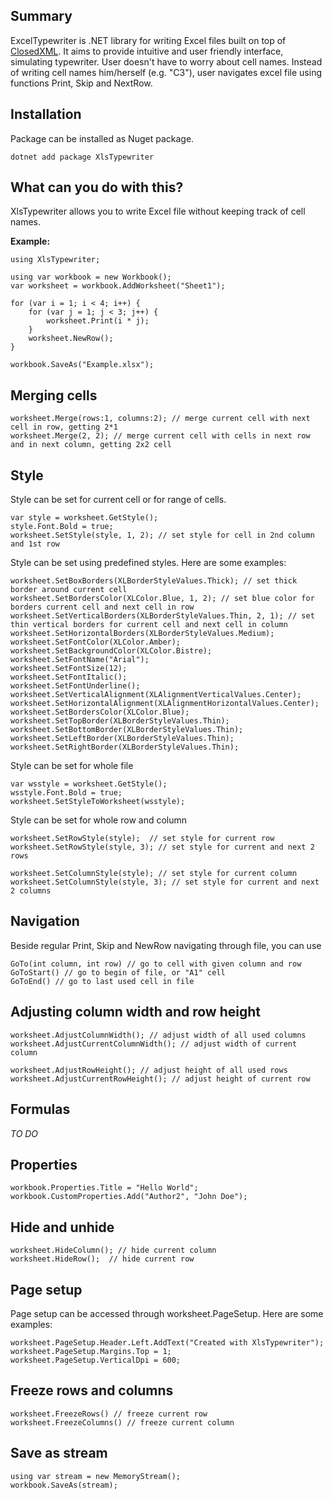 
## Summary
ExcelTypewriter is .NET library for writing Excel files built on top of [ClosedXML](https://github.com/ClosedXML/ClosedXML). It aims to provide intuitive and user friendly interface, simulating typewriter. User doesn't have to worry about cell names. Instead of writing cell names him/herself (e.g. "C3"), user navigates excel file using functions Print, Skip and NextRow.
## Installation
Package can be installed as Nuget package.
```
dotnet add package XlsTypewriter
```
## What can you do with this?
XlsTypewriter allows you to write Excel file without keeping track of cell names. 

**Example:**
```  
using XlsTypewriter;  
  
using var workbook = new Workbook();  
var worksheet = workbook.AddWorksheet("Sheet1");

for (var i = 1; i < 4; i++) {
	for (var j = 1; j < 3; j++) { 
		worksheet.Print(i * j);
	}
	worksheet.NewRow();
}

workbook.SaveAs("Example.xlsx");
```
## Merging cells
```
worksheet.Merge(rows:1, columns:2); // merge current cell with next cell in row, getting 2*1
worksheet.Merge(2, 2); // merge current cell with cells in next row and in next column, getting 2x2 cell
```
## Style
Style can be set for current cell or for range of cells.
```
var style = worksheet.GetStyle();
style.Font.Bold = true;
worksheet.SetStyle(style, 1, 2); // set style for cell in 2nd column and 1st row
```
Style can be set using predefined styles. Here are some examples:
```
worksheet.SetBoxBorders(XLBorderStyleValues.Thick); // set thick border around current cell
worksheet.SetBordersColor(XLColor.Blue, 1, 2); // set blue color for borders current cell and next cell in row
worksheet.SetVerticalBorders(XLBorderStyleValues.Thin, 2, 1); // set thin vertical borders for current cell and next cell in column
worksheet.SetHorizontalBorders(XLBorderStyleValues.Medium);
worksheet.SetFontColor(XLColor.Amber);
worksheet.SetBackgroundColor(XLColor.Bistre);
worksheet.SetFontName("Arial");
worksheet.SetFontSize(12);
worksheet.SetFontItalic();
worksheet.SetFontUnderline();
worksheet.SetVerticalAlignment(XLAlignmentVerticalValues.Center);
worksheet.SetHorizontalAlignment(XLAlignmentHorizontalValues.Center);
worksheet.SetBordersColor(XLColor.Blue);
worksheet.SetTopBorder(XLBorderStyleValues.Thin);
worksheet.SetBottomBorder(XLBorderStyleValues.Thin);
worksheet.SetLeftBorder(XLBorderStyleValues.Thin);
worksheet.SetRightBorder(XLBorderStyleValues.Thin);
```
Style can be set for whole file
```
var wsstyle = worksheet.GetStyle();
wsstyle.Font.Bold = true;
worksheet.SetStyleToWorksheet(wsstyle);
```
Style can be set for whole row and column
```
worksheet.SetRowStyle(style);  // set style for current row
worksheet.SetRowStyle(style, 3); // set style for current and next 2 rows

worksheet.SetColumnStyle(style); // set style for current column
worksheet.SetColumnStyle(style, 3); // set style for current and next 2 columns
```
## Navigation
Beside regular Print, Skip and NewRow navigating through file, you can use 
```
GoTo(int column, int row) // go to cell with given column and row
GoToStart() // go to begin of file, or "A1" cell
GoToEnd() // go to last used cell in file
 ```
## Adjusting column width and row height
```
worksheet.AdjustColumnWidth(); // adjust width of all used columns
worksheet.AdjustCurrentColumnWidth(); // adjust width of current column

worksheet.AdjustRowHeight(); // adjust height of all used rows
worksheet.AdjustCurrentRowHeight(); // adjust height of current row
```
## Formulas
*TO DO*
## Properties
```
workbook.Properties.Title = "Hello World";
workbook.CustomProperties.Add("Author2", "John Doe");
```
## Hide and unhide
```
worksheet.HideColumn(); // hide current column
worksheet.HideRow();  // hide current row
```
## Page setup
Page setup can be accessed through worksheet.PageSetup. Here are some examples:
```
worksheet.PageSetup.Header.Left.AddText("Created with XlsTypewriter");
worksheet.PageSetup.Margins.Top = 1;
worksheet.PageSetup.VerticalDpi = 600;
```

## Freeze rows and columns
```
worksheet.FreezeRows() // freeze current row
worksheet.FreezeColumns() // freeze current column
```

## Save as stream
```
using var stream = new MemoryStream();
workbook.SaveAs(stream);
```